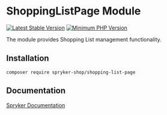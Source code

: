 # ShoppingListPage Module
[![Latest Stable Version](https://poser.pugx.org/spryker-shop/shopping-list-page/v/stable.svg)](https://packagist.org/packages/spryker-shop/shopping-list-page)
[![Minimum PHP Version](https://img.shields.io/badge/php-%3E%3D%208.2-8892BF.svg)](https://php.net/)

The module provides Shopping List management functionality.

## Installation

```
composer require spryker-shop/shopping-list-page
```

## Documentation

[Spryker Documentation](https://docs.spryker.com)
